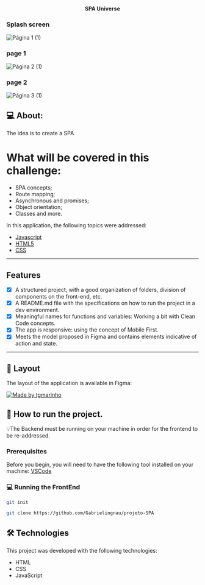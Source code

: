 
<p align="center">
  <h4 align="center">SPA Universe</h4>
</p>

### Splash screen
![Página 1 (1)](https://user-images.githubusercontent.com/116130802/221472169-19d93d90-fd6d-44fc-8924-a336c82bd2a0.png)
### page 1
![Página 2 (1)](https://user-images.githubusercontent.com/116130802/221472179-66d4a4d4-1d72-470a-9f22-045286ba7217.png)
### page 2
![Página 3 (1)](https://user-images.githubusercontent.com/116130802/221472190-e2023811-092f-426f-8689-34dc42385528.png)

## 💻 About:

The idea is to create a SPA

# What will be covered in this challenge:

- SPA concepts;
- Route mapping;
- Asynchronous and promises;
- Object orientation;
- Classes and more.

In this application, the following topics were addressed:

- [Javascript](https://developer.mozilla.org/pt-BR/docs/Web/JavaScript)
- [HTML5](https://developer.mozilla.org/pt-BR/docs/Web/HTML)
- [CSS](https://developer.mozilla.org/pt-BR/docs/Web/CSS)

---

## Features

- [x] A structured project, with a good organization of folders, division of components on the front-end, etc.
- [x] A README.md file with the specifications on how to run the project in a dev environment.
- [x] Meaningful names for functions and variables: Working a bit with Clean Code concepts.
- [x] The app is responsive: using the concept of Mobile First.
- [x] Meets the model proposed in Figma and contains elements indicative of action and state.

---

## 🎨 Layout

The layout of the application is available in Figma:

<a href="https://www.figma.com/file/is2lAndgn0JQLkA45xkTI3/%5BDesafios-Explorer%5D-SPA-Universe-(Copy)?node-id=0%3A1&mode=dev">
  <img alt="Made by tgmarinho" src="https://img.shields.io/badge/Acessar%20Layout%20-Figma-%2304D361">
</a>


## 🚀 How to run the project.

💡The Backend must be running on your machine in order for the frontend to be re-addressed.

### Prerequisites

Before you begin, you will need to have the following tool installed on your machine:
[VSCode](https://code.visualstudio.com/)

### 💻 Running the FrontEnd

```bash
git init

git clone https://github.com/Gabrielingnau/projeto-SPA

```

## 🛠 Technologies

This project was developed with the following technologies:

- HTML
- CSS
- JavaScript